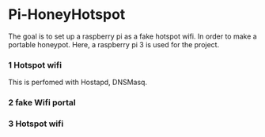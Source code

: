 # Pi-HoneyHotspot
The goal is to set up a raspberry pi as a fake hotspot wifi. In order to make a portable honeypot.
Here, a raspberry pi 3 is used for the project.

### 1 Hotspot wifi
This is perfomed with Hostapd, DNSMasq.

### 2 fake Wifi portal


### 3 Hotspot wifi
